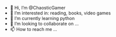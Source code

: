 - 👋 Hi, I’m @ChaosticGamer
- 👀 I’m interested in: reading, books, video games 
- 🌱 I’m currently learning python
- 💞️ I’m looking to collaborate on ...
- 📫 How to reach me ...

<!---
ChaosticGamer/ChaosticGamer is a ✨ special ✨ repository because its `README.md` (this file) appears on your GitHub profile.
You can click the Preview link to take a look at your changes.
--->
